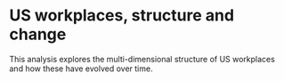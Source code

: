 # US workplaces, structure and change

This analysis explores the multi-dimensional structure of US workplaces and how these have evolved over time.
